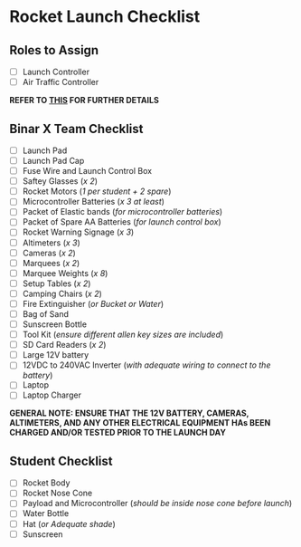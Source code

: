 # Rocket Launch Checklist

## Roles to Assign
- [ ] Launch Controller
- [ ] Air Traffic Controller

**REFER TO [THIS](8.1%20SWPs%20&%20Risk%20Assessments/Rocket%20Launch%20SWP%20-%20Rev%200.docx) FOR FURTHER DETAILS**

## Binar X Team Checklist
- [ ] Launch Pad
- [ ] Launch Pad Cap
- [ ] Fuse Wire and Launch Control Box
- [ ] Saftey Glasses (*x 2*)
- [ ] Rocket Motors (*1 per student + 2 spare*)
- [ ] Microcontroller Batteries (*x 3 at least*)
- [ ] Packet of Elastic bands (*for microcontroller batteries*)
- [ ] Packet of Spare AA Batteries (*for launch control box*) 
- [ ] Rocket Warning Signage (*x 3*)
- [ ] Altimeters (*x 3*)
- [ ] Cameras (*x 2*)
- [ ] Marquees (*x 2*)
- [ ] Marquee Weights (*x 8*)
- [ ] Setup Tables (*x 2*)
- [ ] Camping Chairs (*x 2*)
- [ ] Fire Extinguisher (*or Bucket or Water*)
- [ ] Bag of Sand
- [ ] Sunscreen Bottle
- [ ] Tool Kit (*ensure different allen key sizes are included*)
- [ ] SD Card Readers (*x 2*)
- [ ] Large 12V battery
- [ ] 12VDC to 240VAC Inverter (*with adequate wiring to connect to the battery*)
- [ ] Laptop
- [ ] Laptop Charger

**GENERAL NOTE: ENSURE THAT THE 12V BATTERY, CAMERAS, ALTIMETERS, AND ANY OTHER ELECTRICAL EQUIPMENT HAs BEEN CHARGED AND/OR TESTED PRIOR TO THE LAUNCH DAY**

## Student Checklist
- [ ] Rocket Body
- [ ] Rocket Nose Cone
- [ ] Payload and Microcontroller (*should be inside nose cone before launch*)
- [ ] Water Bottle
- [ ] Hat (*or Adequate shade*)
- [ ] Sunscreen